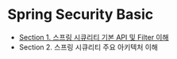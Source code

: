 # Spring Security Basic

- [Section 1. 스프링 시큐리티 기본 API 및 Filter 이해](https://github.com/beaniejoy/test-project-repository/tree/main/_courses/spring-security-basic/document/seciont1.md)
- Section 2. 스프링 시큐리티 주요 아키텍처 이해
